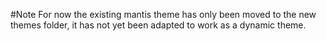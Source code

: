 #Note
For now the existing mantis theme has only been moved to the new themes folder, it has not yet been adapted to work as a dynamic theme.